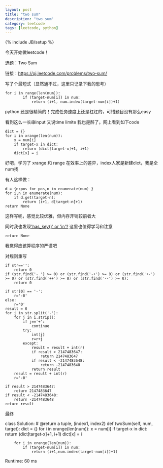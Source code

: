```yaml
---
layout: post
title: "two sum"
description: "two sum"
category: leetcode
tags: [leetcode, python]
---
```

{% include JB/setup %}

今天开始做leetcode！

选题：Two Sum

链接：<https://oj.leetcode.com/problems/two-sum/>

写了个最短式（显然通不过，这里只记录下我的思考）

    for i in range(len(num)):
            if (target-num[i]) in num:
                return (i+1, num.index(target-num[i])+1)

python 还是很精简的！完成任务速度上还是杠杠的，可惜题目没有那么easy

看到这么一长串input 又说time limite 我也是醉了。网上看到如下code

    dict = {}
    for i in xrange(len(num)):
        x = num[i]
        if target-x in dict:
            return (dict[target-x]+1, i+1)
        dict[x] = i

好吧，学习了 xrange 和 range 在效率上的差异，index人家是新建dict，我是全num找

有人这样做：

    d = {n:pos for pos,n in enumerate(num) }
    for i,n in enumerate(num):
        if d.get(target-n):
            return (i+1, d[target-n]+1)
    return None

这样写呢，感觉比较优雅，但内存开销较前者大

同时我也发现['has_key()' or 'in'?](http://stackoverflow.com/questions/1323410/has-key-or-in)
这里也值得学习和注意

    return None

我觉得应该算程序的严谨吧

对规则重写

    if str=='':
        return 0
    if (str.find('- ') >= 0) or (str.find('-+') >= 0) or (str.find('+-') >= 0) or (str.find('++') >= 0) or (str.find('--') >= 0):
        return 0
        
    if str[0] == '-':
        r='-0'
    else:
        r='0'
    result = 0
    for i in str.split('-'):
        for j in i.strip():
            if j=='+':
                continue
            try:
                int(j)
                r=r+j
            except:
                result = result + int(r)
                if result > 2147483647:
                    return 2147483647
                if result < -2147483648:
                    return -2147483648
                return result
        result = result + int(r)
        r='-0'
    
    if result > 2147483647:
        return 2147483647
    if result < -2147483648:
        return -2147483648
    return result 

最终

class Solution:
    # @return a tuple, (index1, index2)
    def twoSum(self, num, target):
        dict = {}
        for i in xrange(len(num)):
            x = num[i]
            if target-x in dict:
                return (dict[target-x]+1, i+1)
            dict[x] = i
            
        for i in xrange(len(num)):
            if (target-num[i]) in num:
                return (i+1,num.index(target-num[i])+1)

Runtime: 60 ms

    